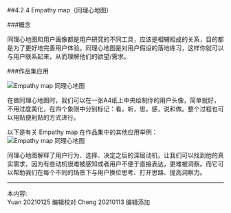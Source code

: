 
##4.2.4 Empathy map（同理心地图）

###概念

同理心地图和用户画像都是用户研究的不同工具，应该是相辅相成的关系，目的都是为了更好地完善用户体验。同理心地图是对用户假设的落地练习，这样你就可以与用户联系起来，从而理解他们的欲望/需求。


###作品集应用

![ Empathy map 同理心地图 ](http://kitpic.makebi.net/2021/social_07.jpg)

在做同理心地图时，我们可以在一张A4纸上中央绘制你的用户头像，简单就好，不用过度美化，在四个象限中分别标记：看，听，思，感，说和做。整个过程也可以用贴便利贴的方式进行。

以下是有关 Empathy map 在作品集中的其他应用举例：
![ Empathy map 同理心地图 ](http://kitpic.makebi.net/2021/social_08.jpg)

同理心地图解释了用户行为、选择、决定之后的深层动机，让我们可以找到他的真实需求，因为有些动机很难被感知或者用户不便于直接表达，更难被洞察。而它可以帮助我们在每个不同的场景下与用户换位思考、打开思路、提高洞察力。


---
本内容:  
Yuan 20210125 编辑校对
Cheng 20210113 编辑添加

